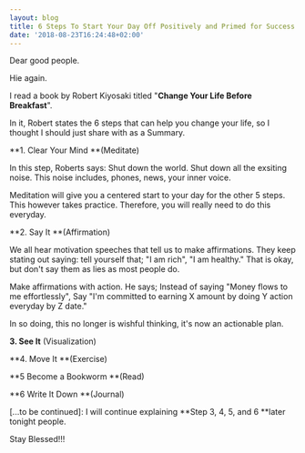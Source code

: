 ```yaml
---
layout: blog
title: 6 Steps To Start Your Day Off Positively and Primed for Success
date: '2018-08-23T16:24:48+02:00'
---
```

Dear good people.

Hie again.

I read a book by Robert Kiyosaki titled "**Change Your Life Before Breakfast**".

In it, Robert states the 6 steps that can help you change your life, so I thought I should just share with as a Summary.

**1. Clear Your Mind **(Meditate)

In this step, Roberts says: Shut down the world. Shut down all the exsiting noise. This noise includes, phones, news, your inner voice.

Meditation will give you a centered start to your day for the other 5 steps. This however takes practice. Therefore, you will really need to do this everyday.

**2. Say It **(Affirmation)

We all hear motivation speeches that tell us to make affirmations. They keep stating out saying: tell yourself that; "I am rich", "I am healthy." That is okay, but don't say them as lies as most people do.

Make affirmations with action. He says; Instead of saying "Money flows to me effortlessly", Say "I'm committed to earning X amount by doing Y action everyday by Z date."

In so doing, this no longer is wishful thinking, it's now an actionable plan.

**3. See It** (Visualization)

**4. Move It **(Exercise)

**5 Become a Bookworm **(Read)

**6 Write It Down **(Journal)



\[...to be continued]: I will continue explaining **Step 3, 4, 5, and 6 **later tonight people.

Stay Blessed!!!
